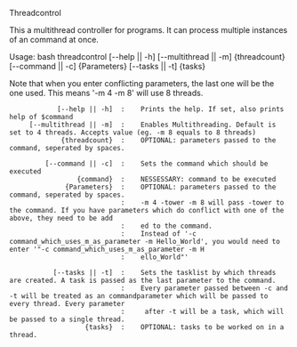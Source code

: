 Threadcontrol

This a multithread controller for programs. It can process multiple instances of an command at once.


Usage: bash threadcontrol [--help || -h] [--multithread || -m] {threadcount} [--command || -c] {Parameters} [--tasks || -t] {tasks}

Note that when you enter conflicting parameters, the last one will be the one used. This means '-m 4 -m 8' will use 8 threads.

                [--help || -h]  :    Prints the help. If set, also prints help of $command
         [--multithread || -m]  :    Enables Multithreading. Default is set to 4 threads. Accepts value (eg. -m 8 equals to 8 threads)
                 {threadcount}  :    OPTIONAL: parameters passed to the command, seperated by spaces.

             [--command || -c]  :    Sets the command which should be executed
                     {command}  :    NESSESSARY: command to be executed
                  {Parameters}  :    OPTIONAL: parameters passed to the command, seperated by spaces.
                                :    -m 4 -tower -m 8 will pass -tower to the command. If you have parameters which do conflict with one of the above, they need to be add
                                :    ed to the command.
                                :    Instead of '-c command_which_uses_m_as_parameter -m Hello_World', you would need to enter '"-c command_which_uses_m_as_parameter -m H
                                :    ello_World"'

               [--tasks || -t]  :    Sets the tasklist by which threads are created. A task is passed as the last parameter to the command.
                                :    Every parameter passed between -c and -t will be treated as an commandparameter which will be passed to every thread. Every parameter
                                :     after -t will be a task, which will be passed to a single thread.
                       {tasks}  :    OPTIONAL: tasks to be worked on in a thread.
